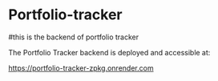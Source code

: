 # Portfolio-tracker

#this is the backend of portfolio tracker

The Portfolio Tracker backend is deployed and accessible at:

https://portfolio-tracker-zpkg.onrender.com


